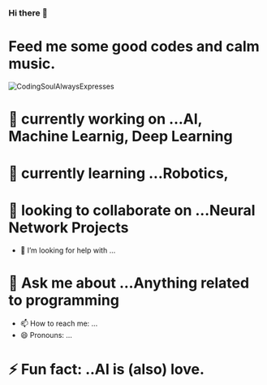 ### Hi there 👋
# Feed me some good codes and calm music.
<!--
**Tekraj15/Tekraj15** is a ✨ _special_ ✨ repository because its `README.md` (this file) appears on your GitHub profile.

Here are some ideas to get you started:

- 🔭 I’m currently working on ...
- 🌱 I’m currently learning ...
- 👯 I’m looking to collaborate on ...
- 🤔 I’m looking for help with ...
- 💬 Ask me about ...
- 📫 How to reach me: ...
- 😄 Pronouns: ...
- ⚡ Fun fact: ...
-->
![CodingSoulAlwaysExpresses](https://user-images.githubusercontent.com/38464224/87760321-31a1eb00-c82d-11ea-8523-0e0ff0dc07d4.jpg)

# 🔭 currently working on ...AI, Machine Learnig, Deep Learning
# 🌱 currently learning ...Robotics, 
# 👯 looking to collaborate on ...Neural Network Projects
- 🤔 I’m looking for help with ...
# 💬 Ask me about ...Anything related to programming
- 📫 How to reach me: ...
- 😄 Pronouns: ...
# ⚡ Fun fact: ..AI is (also) love.
